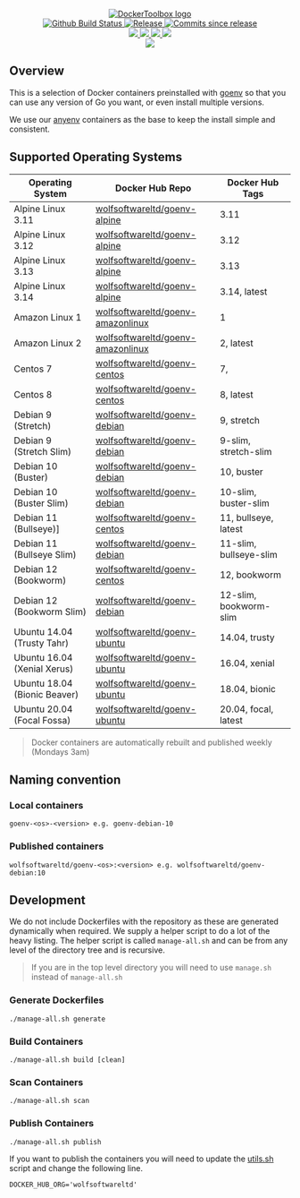 <p align="center">
    <a href="https://github.com/DockerToolbox/">
        <img src="https://cdn.wolfsoftware.com/assets/images/github/organisations/dockertoolbox/black-and-white-circle-256.png" alt="DockerToolbox logo" />
    </a>
    <br />
    <a href="https://github.com/DockerToolbox/goenv/actions/workflows/pipeline.yml">
        <img src="https://img.shields.io/github/workflow/status/DockerToolbox/goenv/pipeline/master?style=for-the-badge" alt="Github Build Status">
    </a>
    <a href="https://github.com/DockerToolbox/goenv/releases/latest">
        <img src="https://img.shields.io/github/v/release/DockerToolbox/goenv?color=blue&label=Latest%20Release&style=for-the-badge" alt="Release">
    </a>
    <a href="https://github.com/DockerToolbox/goenv/releases/latest">
        <img src="https://img.shields.io/github/commits-since/DockerToolbox/goenv/latest.svg?color=blue&style=for-the-badge" alt="Commits since release">
    </a>
    <br />
    <a href=".github/CODE_OF_CONDUCT.md">
        <img src="https://img.shields.io/badge/Code%20of%20Conduct-blue?style=for-the-badge" />
    </a>
    <a href=".github/CONTRIBUTING.md">
        <img src="https://img.shields.io/badge/Contributing-blue?style=for-the-badge" />
    </a>
    <a href=".github/SECURITY.md">
        <img src="https://img.shields.io/badge/Report%20Security%20Concern-blue?style=for-the-badge" />
    </a>
    <a href="https://github.com/DockerToolbox/goenv/issues">
        <img src="https://img.shields.io/badge/Get%20Support-blue?style=for-the-badge" />
    </a>
    <br />
    <a href="https://wolfsoftware.com/">
        <img src="https://img.shields.io/badge/Created%20by%20Wolf%20Software-blue?style=for-the-badge" />
    </a>
</p>

## Overview

This is a selection of Docker containers preinstalled with [goenv](https://github.com/syndbg/goenv) so that you can use any version of Go you want, or even install multiple versions.

We use our [anyenv](https://github.com/DockerToolbox/anyenv) containers as the base to keep the install simple and consistent.

## Supported Operating Systems

| Operating System             | Docker Hub Repo                                                                                 | Docker Hub Tags             |
| ---------------------------- | ----------------------------------------------------------------------------------------------- | --------------------------- |
| Alpine Linux 3.11            | [wolfsoftwareltd/goenv-alpine](https://hub.docker.com/r/wolfsoftwareltd/goenv-alpine)           | 3.11                        |
| Alpine Linux 3.12            | [wolfsoftwareltd/goenv-alpine](https://hub.docker.com/r/wolfsoftwareltd/goenv-alpine)           | 3.12                        |
| Alpine Linux 3.13            | [wolfsoftwareltd/goenv-alpine](https://hub.docker.com/r/wolfsoftwareltd/goenv-alpine)           | 3.13                        |
| Alpine Linux 3.14            | [wolfsoftwareltd/goenv-alpine](https://hub.docker.com/r/wolfsoftwareltd/goenv-alpine)           | 3.14, latest                |
| Amazon Linux 1               | [wolfsoftwareltd/goenv-amazonlinux](https://hub.docker.com/r/wolfsoftwareltd/goenv-amazonlinux) | 1                           |
| Amazon Linux 2               | [wolfsoftwareltd/goenv-amazonlinux](https://hub.docker.com/r/wolfsoftwareltd/goenv-amazonlinux) | 2, latest                   |
| Centos 7                     | [wolfsoftwareltd/goenv-centos](https://hub.docker.com/r/wolfsoftwareltd/goenv-centos)           | 7,                          |
| Centos 8                     | [wolfsoftwareltd/goenv-centos](https://hub.docker.com/r/wolfsoftwareltd/goenv-centos)           | 8, latest                   |
| Debian 9 (Stretch)           | [wolfsoftwareltd/goenv-debian](https://hub.docker.com/r/wolfsoftwareltd/goenv-debian)           | 9, stretch                  |
| Debian 9 (Stretch Slim)      | [wolfsoftwareltd/goenv-debian](https://hub.docker.com/r/wolfsoftwareltd/goenv-debian)           | 9-slim, stretch-slim        |
| Debian 10 (Buster)           | [wolfsoftwareltd/goenv-debian](https://hub.docker.com/r/wolfsoftwareltd/goenv-debian)           | 10, buster                  |
| Debian 10 (Buster Slim)      | [wolfsoftwareltd/goenv-debian](https://hub.docker.com/r/wolfsoftwareltd/goenv-debian)           | 10-slim, buster-slim        |
| Debian 11 (Bullseye)]        | [wolfsoftwareltd/goenv-centos](https://hub.docker.com/r/wolfsoftwareltd/goenv-centos)           | 11, bullseye, latest        |
| Debian 11 (Bullseye Slim)    | [wolfsoftwareltd/goenv-debian](https://hub.docker.com/r/wolfsoftwareltd/goenv-debian)           | 11-slim, bullseye-slim      |
| Debian 12 (Bookworm)         | [wolfsoftwareltd/goenv-centos](https://hub.docker.com/r/wolfsoftwareltd/goenv-centos)           | 12, bookworm                |
| Debian 12 (Bookworm Slim)    | [wolfsoftwareltd/goenv-debian](https://hub.docker.com/r/wolfsoftwareltd/goenv-debian)           | 12-slim, bookworm-slim      |
| Ubuntu 14.04 (Trusty Tahr)   | [wolfsoftwareltd/goenv-ubuntu](https://hub.docker.com/r/wolfsoftwareltd/goenv-ubuntu)           | 14.04, trusty               |
| Ubuntu 16.04 (Xenial Xerus)  | [wolfsoftwareltd/goenv-ubuntu](https://hub.docker.com/r/wolfsoftwareltd/goenv-ubuntu)           | 16.04, xenial               |
| Ubuntu 18.04 (Bionic Beaver) | [wolfsoftwareltd/goenv-ubuntu](https://hub.docker.com/r/wolfsoftwareltd/goenv-ubuntu)           | 18.04, bionic               |
| Ubuntu 20.04 (Focal Fossa)   | [wolfsoftwareltd/goenv-ubuntu](https://hub.docker.com/r/wolfsoftwareltd/goenv-ubuntu)           | 20.04, focal, latest        |

> Docker containers are automatically rebuilt and published weekly (Mondays 3am)

## Naming convention

### Local containers

```
goenv-<os>-<version> e.g. goenv-debian-10
```

### Published containers

```
wolfsoftwareltd/goenv-<os>:<version> e.g. wolfsoftwareltd/goenv-debian:10
```

## Development

We do not include Dockerfiles with the repository as these are generated dynamically when required. We supply a helper script to do a lot of the heavy listing.
The helper script is called `manage-all.sh` and can be from any level of the directory tree and is recursive.

> If you are in the top level directory you will need to use `manage.sh` instead of `manage-all.sh`

### Generate Dockerfiles

```
./manage-all.sh generate
```

### Build Containers

```
./manage-all.sh build [clean]
```

### Scan Containers

```
./manage-all.sh scan         
```

### Publish Containers

```
./manage-all.sh publish
```

If you want to publish the containers you will need to update the [utils.sh](Scripts/utils.sh#L5) script and change the following line.

```
DOCKER_HUB_ORG='wolfsoftwareltd'
```

